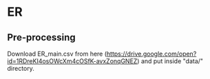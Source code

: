 # ER

## Pre-processing
Download ER_main.csv from here (https://drive.google.com/open?id=1RDreKI4osOWcXm4cOSfK-avxZonqGNEZ) and put inside "data/" directory.
